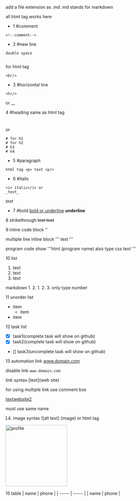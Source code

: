 add a file extension as .md
.md stands for markdown

all html tag works here

- 1 #comment
```
<!--comment-->
```  
- 2 #new line
```
double space 
  
```
for html tag 
```
<br/>  
```
  
- 3 #horizontal line
```
<hr/> 
```
or 
__

4 #heading 
same as html tag <h1> </h2>  or
```
# for h1
# for h2
# h3
# h4
```
  
- 5 #paragraph
```
html tag <p> text <p/>
```
  
- 6 #italic
```
<i> italic</i> or 
_text_
```
_text_

- 7 #bold
<u> bold or underline</u>
__underline__

8 strikethrough
<del> text </del>
~~text~~

9 inline code block
'<html>'

multiple line inline block
'''
text
'''

program code show
'''html (program name) also type css
text
'''

10 list
<ol>
	<li>text</li><li>text</li><li>text</li>
</ol>

markdown 
1.
2. 
	1.
	2.
3. 
only type number

11 unorder list
- item 
	-   item
- item

12 task list
- [x] task1(complete task will show on github)
- [x] task2(complete task will show on github)
- [] task3(uncomplete task will show on github)


13 automation link
www.domain.com

disable link
`www.domain.com`

link syntax
[text](web site) 

for using multiple link use comment box

[text][website1][website2]
<!--all link here-->
[website1]: www.domain1.com
[website2]: www.domain2.com

must use same name

14. image syntax
![alt text] (image)
or html tag
<img src="link" width="200" title="profile" />

15 table
| name | phone |
| ----- | ----- |
| name | phone |
